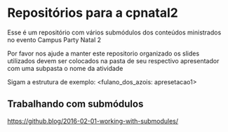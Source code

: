 # Repositórios para a cpnatal2

Esse é um repositório com vários submódulos dos conteúdos ministrados no evento Campus Party Natal 2

Por favor nos ajude a manter este repositorio organizado os slides utilizados devem ser colocados na pasta de seu respectivo apresentador com uma subpasta o nome da atividade  

Sigam a estrutura de exemplo:
<fulano_dos_azois:
	apresetacao1>

## Trabalhando com submódulos
https://github.blog/2016-02-01-working-with-submodules/

